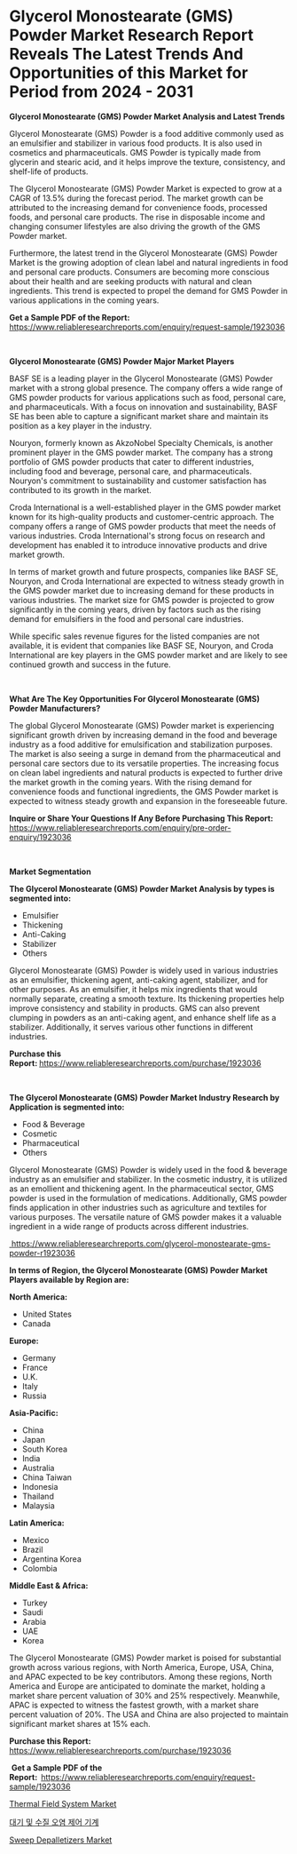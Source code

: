 <p><h1>Glycerol Monostearate (GMS) Powder Market Research Report Reveals The Latest Trends And Opportunities of this Market for Period from 2024 - 2031</h1></p><p><strong>Glycerol Monostearate (GMS) Powder Market Analysis and Latest Trends</strong></p>
<p><p>Glycerol Monostearate (GMS) Powder is a food additive commonly used as an emulsifier and stabilizer in various food products. It is also used in cosmetics and pharmaceuticals. GMS Powder is typically made from glycerin and stearic acid, and it helps improve the texture, consistency, and shelf-life of products.</p><p>The Glycerol Monostearate (GMS) Powder Market is expected to grow at a CAGR of 13.5% during the forecast period. The market growth can be attributed to the increasing demand for convenience foods, processed foods, and personal care products. The rise in disposable income and changing consumer lifestyles are also driving the growth of the GMS Powder market.</p><p>Furthermore, the latest trend in the Glycerol Monostearate (GMS) Powder Market is the growing adoption of clean label and natural ingredients in food and personal care products. Consumers are becoming more conscious about their health and are seeking products with natural and clean ingredients. This trend is expected to propel the demand for GMS Powder in various applications in the coming years.</p></p>
<p><strong>Get a Sample PDF of the Report:&nbsp;</strong> <a href="https://www.reliableresearchreports.com/enquiry/request-sample/1923036">https://www.reliableresearchreports.com/enquiry/request-sample/1923036</a></p>
<p>&nbsp;</p>
<p><strong>Glycerol Monostearate (GMS) Powder Major Market Players</strong></p>
<p><p>BASF SE is a leading player in the Glycerol Monostearate (GMS) Powder market with a strong global presence. The company offers a wide range of GMS powder products for various applications such as food, personal care, and pharmaceuticals. With a focus on innovation and sustainability, BASF SE has been able to capture a significant market share and maintain its position as a key player in the industry.</p><p>Nouryon, formerly known as AkzoNobel Specialty Chemicals, is another prominent player in the GMS powder market. The company has a strong portfolio of GMS powder products that cater to different industries, including food and beverage, personal care, and pharmaceuticals. Nouryon's commitment to sustainability and customer satisfaction has contributed to its growth in the market.</p><p>Croda International is a well-established player in the GMS powder market known for its high-quality products and customer-centric approach. The company offers a range of GMS powder products that meet the needs of various industries. Croda International's strong focus on research and development has enabled it to introduce innovative products and drive market growth.</p><p>In terms of market growth and future prospects, companies like BASF SE, Nouryon, and Croda International are expected to witness steady growth in the GMS powder market due to increasing demand for these products in various industries. The market size for GMS powder is projected to grow significantly in the coming years, driven by factors such as the rising demand for emulsifiers in the food and personal care industries.</p><p>While specific sales revenue figures for the listed companies are not available, it is evident that companies like BASF SE, Nouryon, and Croda International are key players in the GMS powder market and are likely to see continued growth and success in the future.</p></p>
<p>&nbsp;</p>
<p><strong>What Are The Key Opportunities For Glycerol Monostearate (GMS) Powder Manufacturers?</strong></p>
<p><p>The global Glycerol Monostearate (GMS) Powder market is experiencing significant growth driven by increasing demand in the food and beverage industry as a food additive for emulsification and stabilization purposes. The market is also seeing a surge in demand from the pharmaceutical and personal care sectors due to its versatile properties. The increasing focus on clean label ingredients and natural products is expected to further drive the market growth in the coming years. With the rising demand for convenience foods and functional ingredients, the GMS Powder market is expected to witness steady growth and expansion in the foreseeable future.</p></p>
<p><strong>Inquire or Share Your Questions If Any Before Purchasing This Report:</strong> <a href="https://www.reliableresearchreports.com/enquiry/pre-order-enquiry/1923036">https://www.reliableresearchreports.com/enquiry/pre-order-enquiry/1923036</a></p>
<p>&nbsp;</p>
<p><strong>Market Segmentation</strong></p>
<p><strong>The Glycerol Monostearate (GMS) Powder Market Analysis by types is segmented into:</strong></p>
<p><ul><li>Emulsifier</li><li>Thickening</li><li>Anti-Caking</li><li>Stabilizer</li><li>Others</li></ul></p>
<p><p>Glycerol Monostearate (GMS) Powder is widely used in various industries as an emulsifier, thickening agent, anti-caking agent, stabilizer, and for other purposes. As an emulsifier, it helps mix ingredients that would normally separate, creating a smooth texture. Its thickening properties help improve consistency and stability in products. GMS can also prevent clumping in powders as an anti-caking agent, and enhance shelf life as a stabilizer. Additionally, it serves various other functions in different industries.</p></p>
<p><strong>Purchase this Report:&nbsp;</strong><a href="https://www.reliableresearchreports.com/purchase/1923036">https://www.reliableresearchreports.com/purchase/1923036</a></p>
<p>&nbsp;</p>
<p><strong>The Glycerol Monostearate (GMS) Powder Market Industry Research by Application is segmented into:</strong></p>
<p><ul><li>Food & Beverage</li><li>Cosmetic</li><li>Pharmaceutical</li><li>Others</li></ul></p>
<p><p>Glycerol Monostearate (GMS) Powder is widely used in the food & beverage industry as an emulsifier and stabilizer. In the cosmetic industry, it is utilized as an emollient and thickening agent. In the pharmaceutical sector, GMS powder is used in the formulation of medications. Additionally, GMS powder finds application in other industries such as agriculture and textiles for various purposes. The versatile nature of GMS powder makes it a valuable ingredient in a wide range of products across different industries.</p></p>
<p><a href="https://www.reliableresearchreports.com/glycerol-monostearate-gms-powder-r1923036">&nbsp;https://www.reliableresearchreports.com/glycerol-monostearate-gms-powder-r1923036</a></p>
<p><strong>In terms of Region, the Glycerol Monostearate (GMS) Powder Market Players available by Region are:</strong></p>
<p>
    <p> <strong> North America: </strong>
        <ul>
            <li>United States</li>
            <li>Canada</li>
        </ul>
        </p> 
    <p> <strong> Europe: </strong>
        <ul>
            <li>Germany</li>
            <li>France</li>
            <li>U.K.</li>
            <li>Italy</li>
            <li>Russia</li>
        </ul>
        </p> 
    <p> <strong> Asia-Pacific: </strong>
        <ul>
            <li>China</li>
            <li>Japan</li>
            <li>South Korea</li>
            <li>India</li>
            <li>Australia</li>
            <li>China Taiwan</li>
            <li>Indonesia</li>
            <li>Thailand</li>
            <li>Malaysia</li>
        </ul>
        </p> 
    <p> <strong> Latin America: </strong>
        <ul>
            <li>Mexico</li>
            <li>Brazil</li>
            <li>Argentina Korea</li>
            <li>Colombia</li>
        </ul>
        </p> 
    <p> <strong> Middle East & Africa: </strong>
        <ul>
            <li>Turkey</li>
            <li>Saudi</li>
            <li>Arabia</li>
            <li>UAE</li>
            <li>Korea</li>
        </ul>
    </p>
    </p>
<p><p>The Glycerol Monostearate (GMS) Powder market is poised for substantial growth across various regions, with North America, Europe, USA, China, and APAC expected to be key contributors. Among these regions, North America and Europe are anticipated to dominate the market, holding a market share percent valuation of 30% and 25% respectively. Meanwhile, APAC is expected to witness the fastest growth, with a market share percent valuation of 20%. The USA and China are also projected to maintain significant market shares at 15% each.</p></p>
<p><strong>Purchase this Report: </strong><a href="https://www.reliableresearchreports.com/purchase/1923036">https://www.reliableresearchreports.com/purchase/1923036</a></p>
<p>&nbsp;<strong>Get a Sample PDF of the Report:&nbsp;&nbsp;</strong><a href="https://www.reliableresearchreports.com/enquiry/request-sample/1923036">https://www.reliableresearchreports.com/enquiry/request-sample/1923036</a></p>
<p><strong></strong></p>
<p><p><a href="https://github.com/JameTravis/Market-Research-Report-List-5/blob/main/thermal-field-system-market.md">Thermal Field System Market</a></p><p><a href="https://github.com/AlexanderElliott1993/Market-Research-Report-List-1/blob/main/9419201145340.md">대기 및 수질 오염 제어 기계</a></p><p><a href="https://view.publitas.com/reportprime-1/insights-into-the-sweep-depalletizers-industry-market-financial-status-market-size-and-revenue-analysis-up-to-2031/">Sweep Depalletizers Market</a></p></p>